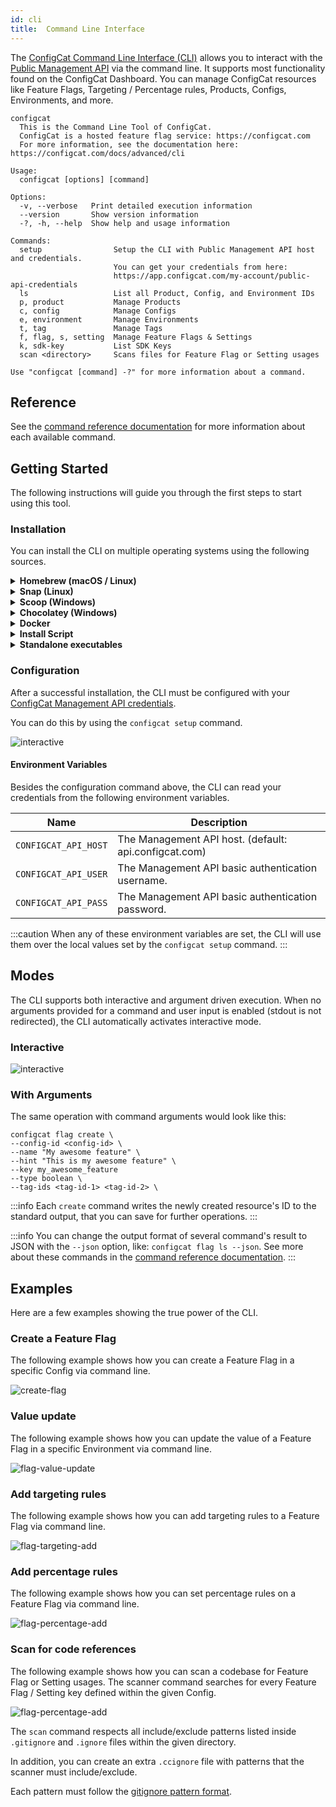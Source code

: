 ```yaml
---
id: cli
title:  Command Line Interface
---
```


The <a target="_blank" href="https://github.com/configcat/cli">ConfigCat Command Line Interface (CLI)</a> allows you to interact with the [Public Management API](advanced/public-api.md) via the command line. It supports most functionality found on the ConfigCat Dashboard. You can manage ConfigCat resources like Feature Flags, Targeting / Percentage rules, Products, Configs, Environments, and more.

```
configcat
  This is the Command Line Tool of ConfigCat.
  ConfigCat is a hosted feature flag service: https://configcat.com
  For more information, see the documentation here: https://configcat.com/docs/advanced/cli

Usage:
  configcat [options] [command]

Options:
  -v, --verbose   Print detailed execution information
  --version       Show version information
  -?, -h, --help  Show help and usage information

Commands:
  setup                Setup the CLI with Public Management API host and credentials.
                       You can get your credentials from here:
                       https://app.configcat.com/my-account/public-api-credentials
  ls                   List all Product, Config, and Environment IDs
  p, product           Manage Products
  c, config            Manage Configs
  e, environment       Manage Environments
  t, tag               Manage Tags
  f, flag, s, setting  Manage Feature Flags & Settings
  k, sdk-key           List SDK Keys
  scan <directory>     Scans files for Feature Flag or Setting usages

Use "configcat [command] -?" for more information about a command.
```

## Reference
See the <a target="_blank" href="https://configcat.github.io/cli/">command reference documentation</a> for more information about each available command.

## Getting Started
The following instructions will guide you through the first steps to start using this tool.

### Installation
You can install the CLI on multiple operating systems using the following sources.

<details>
  <summary><strong>Homebrew (macOS / Linux)</strong></summary>

Install the CLI from <a target="_blank" href="https://github.com/configcat/homebrew-tap">ConfigCat tap</a> with <a target="_blank" href="https://brew.sh">Homebrew</a> by executing the following command:
```bash
brew tap configcat/tap
brew install configcat
```

</details>

<details>
  <summary><strong>Snap (Linux)</strong></summary>

Install the CLI from <a target="_blank" href="https://snapcraft.io">Snapcraft</a> by executing the following command:
```bash
sudo snap install configcat
```

</details>

<details>
  <summary><strong>Scoop (Windows)</strong></summary>

Install the CLI from <a target="_blank" href="https://github.com/configcat/scoop-configcat">ConfigCat bucket</a> with <a target="_blank" href="https://scoop.sh">Scoop</a> by executing the following command:
```bash
scoop bucket add configcat https://github.com/configcat/scoop-configcat
scoop install configcat
```

</details>

<details>
  <summary><strong>Chocolatey (Windows)</strong></summary>

Install the CLI from <a target="_blank" href="https://chocolatey.org/">Chocolatey</a> by executing the following command:
```powershell
choco install configcat
```

</details>

<details>
  <summary><strong>Docker</strong></summary>

The CLI can be executed from a <a target="_blank" href="https://www.docker.com/">Docker</a> image.
```bash
docker pull configcat/cli
```
An example of how to scan a repository for feature flag & setting references with the docker image.
```bash
docker run --rm \
    --env CONFIGCAT_API_HOST=<API-HOST> \
    --env CONFIGCAT_API_USER=<API-USER> \
    --env CONFIGCAT_API_PASS=<API-PASSWORD> \
    -v /path/to/repository:/repository \
  configcat/cli scan "/repository" --print --config-id <CONFIG-ID>
```

</details>

<details>
  <summary><strong>Install Script</strong></summary>

On Unix platforms, you can install the CLI by executing an install script.
```bash
curl -fsSL "https://raw.githubusercontent.com/configcat/cli/main/scripts/install.sh" | bash
```

By default, the script downloads the OS specific artifact from the latest <a target="_blank" href="https://github.com/configcat/cli/releases">GitHub Release</a> with `curl` and moves it into the `/usr/local/bin` directory.

It might happen, that you don't have permissions to write into `/usr/local/bin`, then you should execute the install script with `sudo`.

```bash
curl -fsSL "https://raw.githubusercontent.com/configcat/cli/main/scripts/install.sh" | sudo bash
```

The script accepts the following input parameters:

Parameter | Description | Default value
--------- | ----------- | -------------
`-d`, `--dir` | The directory where the CLI should be installed. | `/usr/local/bin`
`-v`, `--version` | The desired version to install. | `latest`
`-a`, `--arch` | The desired architecture to install. | `x64`

The possible **architecture** values for Linux: `x64`, `musl-x64`, `arm`, `arm64`.

> For macOS, the architecture is fixed to `x64`, but we plan the support of Apple silicon in the future.

**Script usage examples**:

*Custom installation directory*:
```bash
curl -fsSL "https://raw.githubusercontent.com/configcat/cli/main/scripts/install.sh" | bash -s -- -d=/path/to/install
```

*Install a different version*:
```bash
curl -fsSL "https://raw.githubusercontent.com/configcat/cli/main/scripts/install.sh" | bash -s -- -v=1.4.2
```

*Install with custom architecture*:
```bash
curl -fsSL "https://raw.githubusercontent.com/configcat/cli/main/scripts/install.sh" | bash -s -- -a=arm
```

</details>

<details>
  <summary><strong>Standalone executables</strong></summary>

You can download the executables directly from <a target="_blank" href="https://github.com/configcat/cli/releases">GitHub Releases</a> for your desired platform.

</details>

### Configuration
After a successful installation, the CLI must be configured with your <a target="_blank" href="https://app.configcat.com/my-account/public-api-credentials">ConfigCat Management API credentials</a>.

You can do this by using the `configcat setup` command.

![interactive](/assets/cli/setup.gif)

#### Environment Variables
Besides the configuration command above, the CLI can read your credentials from the following environment variables.

Name | Description |
--------- | ----------- |
`CONFIGCAT_API_HOST` | The Management API host. (default: api.configcat.com) | 
`CONFIGCAT_API_USER` | The Management API basic authentication username. |
`CONFIGCAT_API_PASS` | The Management API basic authentication password. | 

:::caution
When any of these environment variables are set, the CLI will use them over the local values set by the `configcat setup` command.
:::

## Modes
The CLI supports both interactive and argument driven execution. When no arguments provided for a command and user input is enabled (stdout is not redirected), the CLI automatically activates interactive mode.

### Interactive

![interactive](/assets/cli/teaser.gif)

### With Arguments
The same operation with command arguments would look like this:
```
configcat flag create \
--config-id <config-id> \ 
--name "My awesome feature" \
--hint "This is my awesome feature" \
--key my_awesome_feature
--type boolean \
--tag-ids <tag-id-1> <tag-id-2> \
```

:::info
Each `create` command writes the newly created resource's ID to the standard output, that you can save for further operations.
:::

:::info
You can change the output format of several command's result to JSON with the `--json` option, like: `configcat flag ls --json`. See more about these commands in the <a target="_blank" href="https://configcat.github.io/cli/">command reference documentation</a>.
:::

## Examples
Here are a few examples showing the true power of the CLI.

### Create a Feature Flag
The following example shows how you can create a Feature Flag in a specific Config via command line.

![create-flag](/assets/cli/create-flag.gif)

### Value update
The following example shows how you can update the value of a Feature Flag in a specific Environment via command line.

![flag-value-update](/assets/cli/flag-value-update.gif)

### Add targeting rules
The following example shows how you can add targeting rules to a Feature Flag via command line.

![flag-targeting-add](/assets/cli/flag-targeting-add.gif)

### Add percentage rules
The following example shows how you can set percentage rules on a Feature Flag via command line.

![flag-percentage-add](/assets/cli/flag-percentage-add.gif)

### Scan for code references
The following example shows how you can scan a codebase for Feature Flag or Setting usages. The scanner command searches for every Feature Flag / Setting key defined within the given Config.

![flag-percentage-add](/assets/cli/scan.gif)

The `scan` command respects all include/exclude patterns listed inside `.gitignore` and `.ignore` files within the given directory. 

In addition, you can create an extra `.ccignore` file with patterns that the scanner must include/exclude.

Each pattern must follow the <a target="_blank" href="https://git-scm.com/docs/gitignore#_pattern_format">gitignore pattern format</a>.
